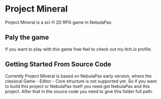 # Project Mineral

Project Mineral is a sci-fi 2D RPG game in NebulaPax.

## Paly the game
If you want to play with this game free feel to check out my itch.io profile. 

## Getting Started From Source Code
Currently Project Mineral is based on NebulaPax early version, where the classical Game - Editor - Core structure is not supported yet. So if you want to build this project or NebulaPax itself you need get NebulaPax and this project. After that in the source code you need to give this folder full path. 
